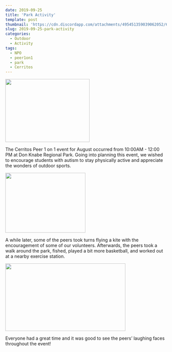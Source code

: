 ```yaml
---
date: 2019-09-25
title: 'Park Activity'
template: post
thumbnail: 'https://cdn.discordapp.com/attachments/495451359039062052/629172613914034196/image0.jpg'
slug: 2019-09-25-park-activity
categories:
  - Outdoor
  - Activity
tags:
  - NPO
  - peer1on1
  - park
  - Cerritos
---
```

<img class=" alignleft" style="max-width: 100%;" src="https://cdn.discordapp.com/attachments/495451359039062052/629172613914034196/image0.jpg" width="263" height="197" />

The Cerritos Peer 1 on 1 event for August occurred from 10:00AM - 12:00 PM at Don Knabe Regional Park. Going into planning this event, we wished to encourage students with autism to stay physically active and appreciate the wonders of outdoor sports.

<img class=" alignright" style="max-width: 100%;" src="https://cdn.discordapp.com/attachments/495451359039062052/629172620356747265/image0.jpg" width="250" height="187" />

A while later, some of the peers took turns flying a kite with the encouragement of some of our volunteers. Afterwards, the peers took a walk around the park, fished, played a bit more basketball, and worked out at a nearby exercise station.

<img class=" alignleft" style="max-width: 100%;" src="https://cdn.discordapp.com/attachments/495451359039062052/629172632348131328/image0.jpg" width="375" height="211" />

Everyone had a great time and it was good to see the peers’ laughing faces throughout the event!
